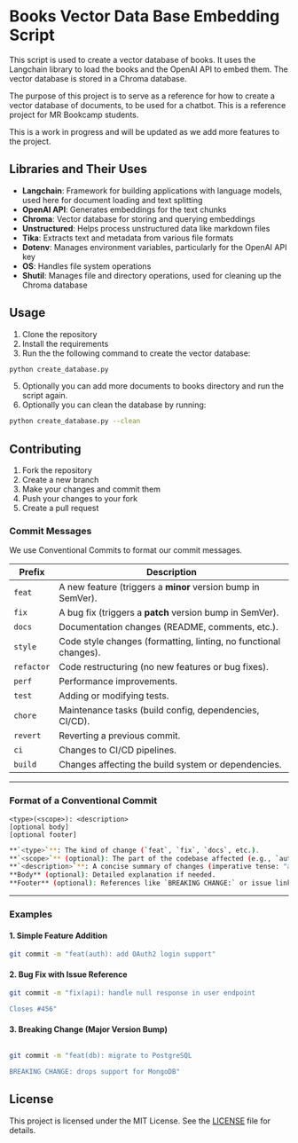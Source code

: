 # Books Vector Data Base Embedding Script

This script is used to create a vector database of books. It uses the Langchain library to load the books and the OpenAI API to embed them. The vector database is stored in a Chroma database.

The purpose of this project is to serve as a reference for how to create a vector database of documents, to be used for a chatbot. This is a reference project for MR Bookcamp students.

This is a work in progress and will be updated as we add more features to the project.


## Libraries and Their Uses

- **Langchain**: Framework for building applications with language models, used here for document loading and text splitting
- **OpenAI API**: Generates embeddings for the text chunks
- **Chroma**: Vector database for storing and querying embeddings
- **Unstructured**: Helps process unstructured data like markdown files
- **Tika**: Extracts text and metadata from various file formats
- **Dotenv**: Manages environment variables, particularly for the OpenAI API key
- **OS**: Handles file system operations
- **Shutil**: Manages file and directory operations, used for cleaning up the Chroma database

## Usage

1. Clone the repository
2. Install the requirements
3. Run the the following command to create the vector database:

```bash
python create_database.py
```
5. Optionally you can add more documents to books directory and run the script again.
6. Optionally you can clean the database by running:
```bash
python create_database.py --clean
```


## Contributing

1. Fork the repository
2. Create a new branch
3. Make your changes and commit them
4. Push your changes to your fork
5. Create a pull request


### Commit Messages

We use Conventional Commits to format our commit messages.

| Prefix       | Description                                                                 |
|--------------|-----------------------------------------------------------------------------|
| `feat`       | A new feature (triggers a **minor** version bump in SemVer).                |
| `fix`        | A bug fix (triggers a **patch** version bump in SemVer).                    |
| `docs`       | Documentation changes (README, comments, etc.).                             |
| `style`      | Code style changes (formatting, linting, no functional changes).            |
| `refactor`   | Code restructuring (no new features or bug fixes).                          |
| `perf`       | Performance improvements.                                                   |
| `test`       | Adding or modifying tests.                                                  |
| `chore`      | Maintenance tasks (build config, dependencies, CI/CD).                      |
| `revert`     | Reverting a previous commit.                                                |
| `ci`         | Changes to CI/CD pipelines.                                                 |
| `build`      | Changes affecting the build system or dependencies.                         |

---

### Format of a Conventional Commit

```
<type>(<scope>): <description>
[optional body]
[optional footer]
```

```bash
**`<type>`**: The kind of change (`feat`, `fix`, `docs`, etc.).
**`<scope>`** (optional): The part of the codebase affected (e.g., `auth`, `api`, `ui`).
**`<description>`**: A concise summary of changes (imperative tense: "add" instead of "added").
**Body** (optional): Detailed explanation if needed.
**Footer** (optional): References like `BREAKING CHANGE:` or issue links (`Closes #123`).
```

---

### Examples

#### 1. Simple Feature Addition
```bash
git commit -m "feat(auth): add OAuth2 login support"
```

#### 2. Bug Fix with Issue Reference
```bash
git commit -m "fix(api): handle null response in user endpoint

Closes #456"
```
#### 3. Breaking Change (Major Version Bump)
```bash

git commit -m "feat(db): migrate to PostgreSQL

BREAKING CHANGE: drops support for MongoDB"
```
## License

This project is licensed under the MIT License. See the [LICENSE](LICENSE) file for details.





